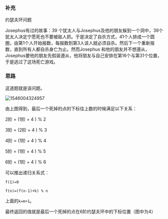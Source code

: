 ### 补充

约瑟夫环问题

Josephus有过的故事：39 个犹太人与Josephus及他的朋友躲到一个洞中，39个犹太人决定宁愿死也不要被敌人抓。于是决定了自杀方式，41个人排成一个圆圈，由第1个人开始报数，每报数到第3人该人就必须自杀。然后下一个重新报数，直到所有人都自杀身亡为止。然而Josephus 和他的朋友并不想遵从，Josephus要他的朋友先假装遵从，他将朋友与自己安排在第16个与第31个位置，于是逃过了这场死亡游戏。

### 思路

这道题就是该问题。

![1546004324957](C:\Users\Lenovo\AppData\Roaming\Typora\typora-user-images\1546004324957.png)

由上图得到，最后一个死掉的点的下标往上数的时候满足以下关系：

2阶 =  (1阶 + 4 ) % 2

3阶 =  (2阶 + 4 ) % 3

4阶 =  (1阶 + 4 ) % 4

5阶 =  (1阶 + 4 ) % 5

6阶 =  (1阶 + 4 ) % 6

可以推出递归关系式：

`f(1)=0`

`f(n)=(f(n-1)+k) % n`

上面的`k=m+1`。

最终返回的值就是最后一个死掉的点在6阶约瑟夫环中的下标位置（图中为4）
